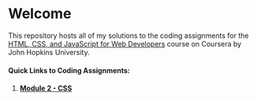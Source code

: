 # Welcome

This repository hosts all of my solutions to the coding assignments for the [HTML, CSS, and JavaScript for Web Developers](https://www.coursera.org/learn/html-css-javascript-for-web-developers) course on Coursera by John Hopkins University.

#### Quick Links to Coding Assignments:

1. #### [Module 2 - CSS](https://xtosis.github.io/JHU-FSC4/module-2/)
